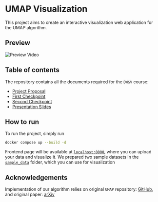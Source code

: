 # UMAP Visualization

This project aims to create an interactive visualization web application for the UMAP algorithm.

## Preview

![Preview Video](./public/demo.gif)

## Table of contents

The repository contains all the documents required for the `DW&V` course:

- [Project Proposal](./proposal/main.pdf)
- [First Checkpoint](./checkpoint1/main.pdf)
- [Second Checkpoint](./checkpoint2/main.pdf)
- [Presentation Slides](./slides/main.pdf)

## How to run

To run the project, simply run
```bash
docker compose up --build -d
```
Frontend page will be available at [`localhost:8000`](http://localhost:8000), where you can upload your data and visualize it. We prepared two sample datasets in the [`sample_data`](./sample_data/) folder, which you can use for visualization 

## Acknowledgements

Implementation of our algorithm relies on original `UMAP` repository: [GitHub](https://github.com/lmcinnes/umap), and original paper: [arXiv](https://arxiv.org/abs/1802.03426)

